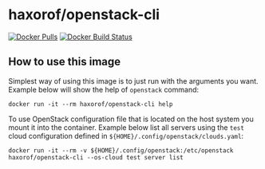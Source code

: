 # haxorof/openstack-cli

[![Docker Pulls](https://img.shields.io/docker/pulls/haxorof/openstack-cli.svg)](https://hub.docker.com/r/haxorof/openstack-cli/)
[![Docker Build Status](https://img.shields.io/docker/build/haxorof/openstack-cli.svg)](https://hub.docker.com/r/haxorof/openstack-cli/)

## How to use this image

Simplest way of using this image is to just run with the arguments you want. Example below will show the help of `openstack` command:

```console
docker run -it --rm haxorof/openstack-cli help
```

To use OpenStack configuration file that is located on the host system you mount it into the container. Example below list all servers
using the `test` cloud configuration defined in `${HOME}/.config/openstack/clouds.yaml`:

```console
docker run -it --rm -v ${HOME}/.config/openstack:/etc/openstack haxorof/openstack-cli --os-cloud test server list
```